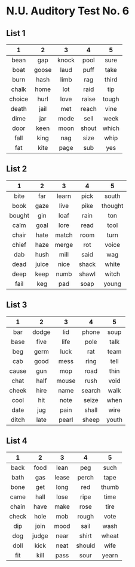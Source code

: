 # N.U. Auditory Test No. 6

## List 1

|   1    |   2   |   3   |   4   |   5   |
| :----: | :---: | :---: | :---: | :---: |
|  bean  |  gap  | knock | pool  | sure  |
|  boat  | goose | laud  | puff  | take  |
|  burn  | hash  | limb  |  rag  | third |
| chalk  | home  |  lot  | raid  |  tip  |
| choice | hurl  | love  | raise | tough |
| death  | jail  |  met  | reach | vine  |
|  dime  |  jar  | mode  | sell  | week  |
|  door  | keen  | moon  | shout | which |
|  fall  | king  |  nag  | size  | whip  |
|  fat   | kite  | page  |  sub  |  yes  |

## List 2

|   1    |   2   |   3   |   4   |    5    |
| :----: | :---: | :---: | :---: | :-----: |
|  bite  |  far  | learn | pick  |  south  |
|  book  | gaze  | live  | pike  | thought |
| bought |  gin  | loaf  | rain  |   ton   |
|  calm  | goal  | lore  | read  |  tool   |
| chair  | hate  | match | room  |  turn   |
| chief  | haze  | merge |  rot  |  voice  |
|  dab   | hush  | mill  | said  |   wag   |
|  dead  | juice | nice  | shack |  white  |
|  deep  | keep  | numb  | shawl |  witch  |
|  fail  |  keg  |  pad  | soap  |  young  |

## List 3

|   1   |   2   |   3   |   4    |   5   |
| :---: | :---: | :---: | :----: | :---: |
|  bar  | dodge |  lid  | phone  | soup  |
| base  | five  | life  |  pole  | talk  |
|  beg  | germ  | luck  |  rat   | team  |
|  cab  | good  | mess  |  ring  | tell  |
| cause |  gun  |  mop  |  road  | thin  |
| chat  | half  | mouse |  rush  | void  |
| cheek | hire  | name  | search | walk  |
| cool  |  hit  | note  | seize  | when  |
| date  |  jug  | pain  | shall  | wire  |
| ditch | late  | pearl | sheep  | youth |

## List 4

|   1   |   2   |   3   |   4    |   5   |
| :---: | :---: | :---: | :----: | :---: |
| back  | food  | lean  |  peg   | such  |
| bath  |  gas  | lease | perch  | tape  |
| bone  |  get  | long  |  red   | thumb |
| came  | hall  | lose  |  ripe  | time  |
| chain | have  | make  |  rose  | tire  |
| check | hole  |  mob  | rough  | vote  |
|  dip  | join  | mood  |  sail  | wash  |
|  dog  | judge | near  | shirt  | wheat |
| doll  | kick  | neat  | should | wife  |
|  fit  | kill  | pass  |  sour  | yearn |
